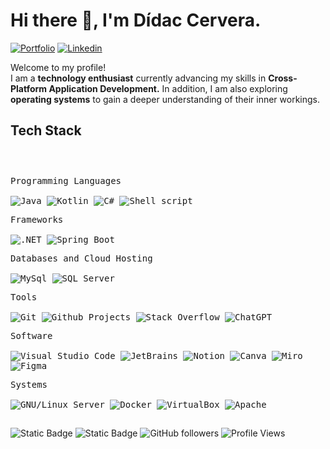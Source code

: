 <h1>Hi there 👋, I'm Dídac Cervera.</h1>

<!-- Header Links -->

[![Portfolio](https://img.shields.io/badge/-Portfolio-red?style=flat&logo=appveyor&logoColor=white)](https://bento.me/rwxce)
[![Linkedin](https://img.shields.io/badge/-LinkedIn-blue?style=flat&logo=Linkedin&logoColor=white)](https://www.linkedin.com/in/dcervera99/)

<!-- Short Bio -->
<p>Welcome to my profile! </br> I am a <b>technology enthusiast</b> currently advancing my skills in <b>Cross-Platform Application Development.</b> In addition, I am also exploring <b>operating systems</b> to gain a deeper understanding of their inner workings.</p>

<!-- Tech Stack -->
<h2>Tech Stack</h2>

<div>
	<p style="display: inline-block;">
	<p>
		<kbd>
			<kbd>Programming Languages</kbd>
			<br>
			<br>
			<img alt="Java" src="https://img.shields.io/badge/Java-05122A?logo=openjdk&style=flat">
			<img alt= "Kotlin" src="https://img.shields.io/badge/Kotlin-flat?style=flat&logo=kotlin&logoColor=white&labelColor=%23061227&color=%23061227">
			<img alt="C#" src="https://img.shields.io/badge/C%23-flat?style=flat&logo=c%2B%2B&logoColor=white&labelColor=%23061227&color=%23061227">
			<img alt="Shell script" src="https://img.shields.io/badge/Shell%20Script-05122A?style=flat&logo=gnu-bash&logoColor=white">
		</kbd>
	</p>
	<p>
		<kbd>
			<kbd>Frameworks</kbd>
			<br>
			<br>
			<img alt=".NET" src="https://img.shields.io/badge/.NET-flat?style=flat&logo=dotnet&logoColor=white&labelColor=23061227&color=05122A">
			<img alt="Spring Boot" src="https://img.shields.io/badge/Spring_Boot-flat?style=flat&logo=spring&logoColor=white&labelColor=23061227&color=05122A">
		</kbd>
	</p>
	<p>
		<kbd>
			<kbd>Databases and Cloud Hosting</kbd>
			<br>
			<br>
			<img alt="MySql" src="https://img.shields.io/badge/MySQL-05122A?style=flat&logo=MySql">
			<img alt="SQL Server" src="https://img.shields.io/badge/SQL%20Server-flat?style=flat&logo=databricks&labelColor=%23061227&color=%23061227">
		</kbd>
	</p>
	<p>
		<kbd>
			<kbd>Tools</kbd>
			<br>
			<br>
			<img alt="Git" src="https://img.shields.io/badge/Git-05122A?style=flat&logo=Git">
			<img alt="Github Projects" src="https://img.shields.io/badge/Github%20Projects-05122A?style=flat&logo=Github">
			<img alt="Stack Overflow" src="https://img.shields.io/badge/StackOverflow-05122A?style=flat&logo=StackOverflow">
			<img alt="ChatGPT" src="https://img.shields.io/badge/OpenAI-flat?style=flat&logo=openai&logoColor=white&labelColor=%23061227&color=%23061227">
		</kbd>
	</p>
		<p>
		<kbd>
			<kbd>Software</kbd>
			<br>
			<br>
			<img alt="Visual Studio Code" src="https://img.shields.io/badge/Visual%20Studio%20Code-05122A?style=flat&logo=vscodium">
			<img alt="JetBrains" src="https://img.shields.io/badge/JetBrains-flat?style=flat&logo=jetbrains&labelColor=%23061227&color=%23061227">
			<img alt="Notion" src="https://img.shields.io/badge/Notion-05122A?style=flat&logo=Notion">
			<img alt="Canva" src="https://img.shields.io/badge/Canva-05122A?style=flat&logo=Canva">
			<img alt="Miro" src="https://img.shields.io/badge/Miro-flat?style=flat&logo=miro&logoColor=white&labelColor=%23061227&color=%23061227">
			<img alt="Figma" src="https://img.shields.io/badge/Figma-flat?style=flat&logo=figma&labelColor=%23061227&color=%23061227">
		</kbd>
	</p>
	</p>
		<p>
		<kbd>
			<kbd>Systems</kbd>
			<br>
			<br>
			<img alt="GNU/Linux Server" src="https://img.shields.io/badge/GNU%2FLinux%20Server-flat?style=flat&logo=linux&logoColor=white&labelColor=%23061227&color=%23061227">
			<img alt="Docker" src="https://img.shields.io/badge/Docker-flat?style=flat&logo=docker&logoColor=white&labelColor=%23061227&color=%23061227">
			<img alt="VirtualBox" src="https://img.shields.io/badge/VirtualBox-flat?style=flat&logo=virtualbox&labelColor=%23061227&color=%23061227">
			<img alt="Apache" src="https://img.shields.io/badge/Apache-flat?style=flat&logo=apache&labelColor=%23061227&color=%23061227">
		</kbd>
	</p>
    </p>
</div>

<h2></h2>

<!-- Footer -->

![Static Badge](https://img.shields.io/badge/Thanks%20for%20visiting!-05122A)
![Static Badge](https://img.shields.io/badge/Star%20%E2%AD%90%20some%20repositories%20you%20find%20helpful!%20-05122A)
![GitHub followers](https://img.shields.io/github/followers/rwxce?style=flat&logo=github&color=05122A&labelColor=05122A)
![Profile Views](https://komarev.com/ghpvc/?username=rwxce&style=flat&labelolor=05122A&color=05122A)
